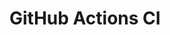 # GitHub Actions CI








































































































































































































































































































































































































































































































































































































































































































































































































































































































































































































































































































































































































































































































































































































































































































































































































































































































































































































































































































































































































































































































































































































































































































































































































































































































































































































































































































































































































